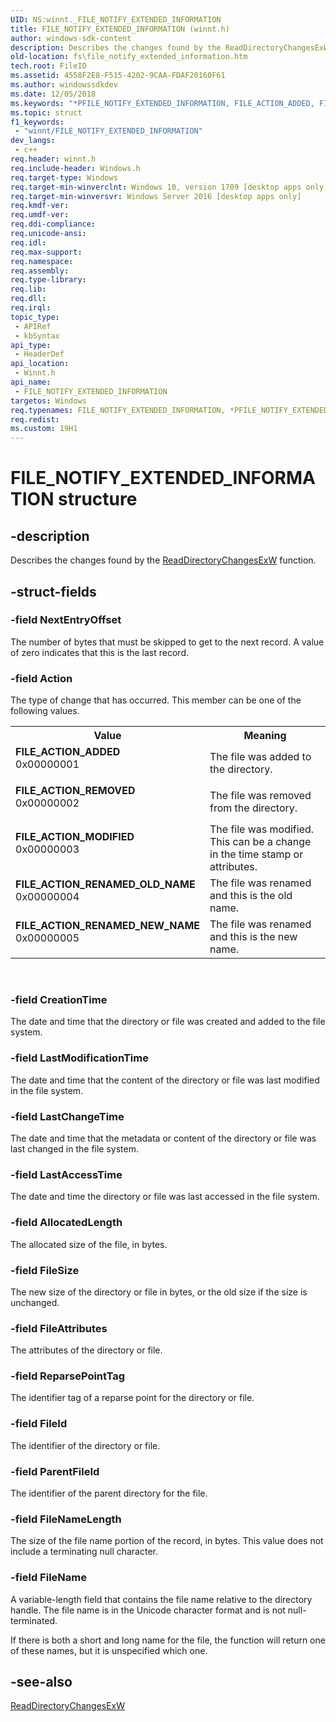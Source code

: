 ```yaml
---
UID: NS:winnt._FILE_NOTIFY_EXTENDED_INFORMATION
title: FILE_NOTIFY_EXTENDED_INFORMATION (winnt.h)
author: windows-sdk-content
description: Describes the changes found by the ReadDirectoryChangesExW function.
old-location: fs\file_notify_extended_information.htm
tech.root: FileIO
ms.assetid: 4558F2E8-F515-4202-9CAA-FDAF20160F61
ms.author: windowssdkdev
ms.date: 12/05/2018
ms.keywords: "*PFILE_NOTIFY_EXTENDED_INFORMATION, FILE_ACTION_ADDED, FILE_ACTION_MODIFIED, FILE_ACTION_REMOVED, FILE_ACTION_RENAMED_NEW_NAME, FILE_ACTION_RENAMED_OLD_NAME, FILE_NOTIFY_EXTENDED_INFORMATION, FILE_NOTIFY_EXTENDED_INFORMATION structure [Files], PFILE_NOTIFY_EXTENDED_INFORMATION, PFILE_NOTIFY_EXTENDED_INFORMATION structure pointer [Files], fs.file_notify_extended_information, winnt/FILE_NOTIFY_EXTENDED_INFORMATION, winnt/PFILE_NOTIFY_EXTENDED_INFORMATION"
ms.topic: struct
f1_keywords: 
 - "winnt/FILE_NOTIFY_EXTENDED_INFORMATION"
dev_langs:
 - c++
req.header: winnt.h
req.include-header: Windows.h
req.target-type: Windows
req.target-min-winverclnt: Windows 10, version 1709 [desktop apps only]
req.target-min-winversvr: Windows Server 2016 [desktop apps only]
req.kmdf-ver: 
req.umdf-ver: 
req.ddi-compliance: 
req.unicode-ansi: 
req.idl: 
req.max-support: 
req.namespace: 
req.assembly: 
req.type-library: 
req.lib: 
req.dll: 
req.irql: 
topic_type:
 - APIRef
 - kbSyntax
api_type:
 - HeaderDef
api_location:
 - Winnt.h
api_name:
 - FILE_NOTIFY_EXTENDED_INFORMATION
targetos: Windows
req.typenames: FILE_NOTIFY_EXTENDED_INFORMATION, *PFILE_NOTIFY_EXTENDED_INFORMATION
req.redist: 
ms.custom: 19H1
---
```


# FILE_NOTIFY_EXTENDED_INFORMATION structure


## -description


Describes the changes found by the 
    <a href="https://docs.microsoft.com/windows/desktop/api/winbase/nf-winbase-readdirectorychangesexw">ReadDirectoryChangesExW</a> function.


## -struct-fields




### -field NextEntryOffset

The number of bytes that must be skipped to get to the next record. A value of zero indicates that this is 
      the last record.


### -field Action

The type of change that has occurred. This member can be one of the following values.

<table>
<tr>
<th>Value</th>
<th>Meaning</th>
</tr>
<tr>
<td width="40%"><a id="FILE_ACTION_ADDED"></a><a id="file_action_added"></a><dl>
<dt><b>FILE_ACTION_ADDED</b></dt>
<dt>0x00000001</dt>
</dl>
</td>
<td width="60%">
The file was added to the directory.

</td>
</tr>
<tr>
<td width="40%"><a id="FILE_ACTION_REMOVED"></a><a id="file_action_removed"></a><dl>
<dt><b>FILE_ACTION_REMOVED</b></dt>
<dt>0x00000002</dt>
</dl>
</td>
<td width="60%">
The file was removed from the directory.

</td>
</tr>
<tr>
<td width="40%"><a id="FILE_ACTION_MODIFIED"></a><a id="file_action_modified"></a><dl>
<dt><b>FILE_ACTION_MODIFIED</b></dt>
<dt>0x00000003</dt>
</dl>
</td>
<td width="60%">
The file was modified. This can be a change in the time stamp or attributes.

</td>
</tr>
<tr>
<td width="40%"><a id="FILE_ACTION_RENAMED_OLD_NAME"></a><a id="file_action_renamed_old_name"></a><dl>
<dt><b>FILE_ACTION_RENAMED_OLD_NAME</b></dt>
<dt>0x00000004</dt>
</dl>
</td>
<td width="60%">
The file was renamed and this is the old name.

</td>
</tr>
<tr>
<td width="40%"><a id="FILE_ACTION_RENAMED_NEW_NAME"></a><a id="file_action_renamed_new_name"></a><dl>
<dt><b>FILE_ACTION_RENAMED_NEW_NAME</b></dt>
<dt>0x00000005</dt>
</dl>
</td>
<td width="60%">
The file was renamed and this is the new name.

</td>
</tr>
</table>
 


### -field CreationTime

 The date and time that the directory or file was created and added to the file system.


### -field LastModificationTime

 The date and time that the content of the directory or file  was last modified in the file system.


### -field LastChangeTime

The date and time that the metadata or content of the directory or file  was last changed in the file system.


### -field LastAccessTime

The date and time the directory or file was last accessed in the file system.


### -field AllocatedLength

The allocated size of the file, in bytes.


### -field FileSize

The new size of the directory or file in bytes, or the old size if 
            the size is unchanged.


### -field FileAttributes

The attributes of the directory or file.


### -field ReparsePointTag

The identifier tag of a reparse point for the directory or file.


### -field FileId

 The identifier of the directory or file.


### -field ParentFileId

The identifier of the parent directory for the file.


### -field FileNameLength

The size of the file name portion of the record, in bytes. This value does not include a 
      terminating null character.


### -field FileName

A variable-length field that contains the file name relative to the directory handle. The file name is in 
      the Unicode character format and is not null-terminated.
	     

If there is both a short and long name for the file, the function will return one of these names, but it is 
 	     unspecified which one.


## -see-also




<a href="https://docs.microsoft.com/windows/desktop/api/winbase/nf-winbase-readdirectorychangesexw">ReadDirectoryChangesExW</a>
 

 


